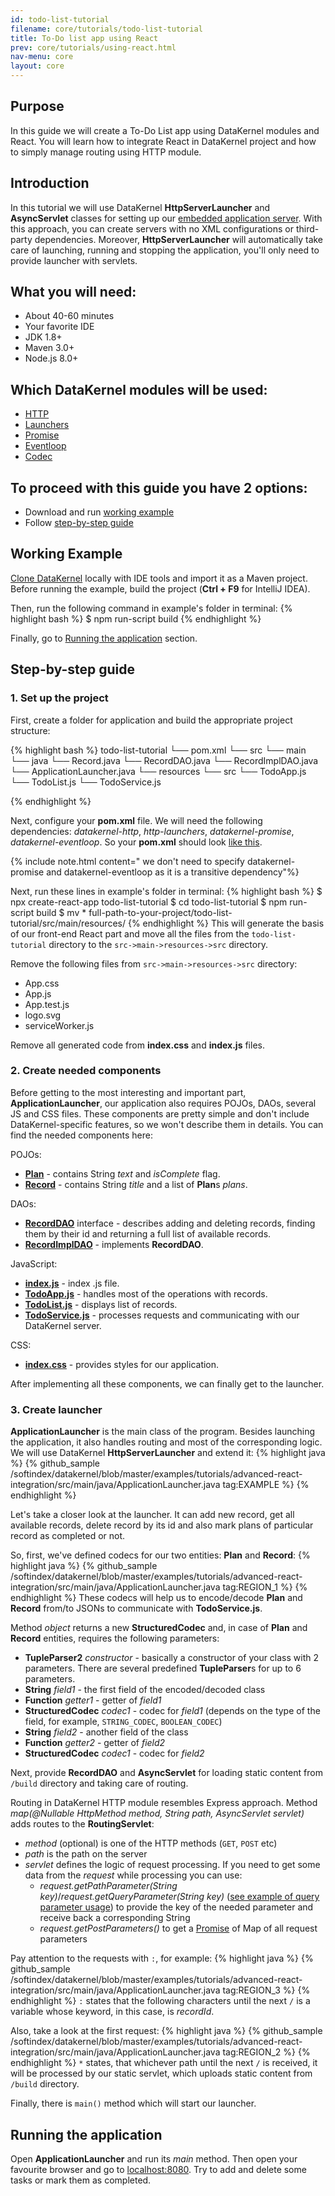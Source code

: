 ```yaml
---
id: todo-list-tutorial
filename: core/tutorials/todo-list-tutorial
title: To-Do list app using React
prev: core/tutorials/using-react.html
nav-menu: core
layout: core
---
```

## Purpose
In this guide we will create a To-Do List app using DataKernel modules and React. You will learn how to integrate React 
in DataKernel project and how to simply manage routing using HTTP module.

## Introduction
In this tutorial we will use DataKernel **HttpServerLauncher** and **AsyncServlet** classes for setting up our 
[embedded application server](#3-create-launcher). With this approach, you can create servers with no XML configurations 
or third-party dependencies. Moreover, **HttpServerLauncher** will automatically take care of launching, running and 
stopping the application, you'll only need to provide launcher with servlets.

## What you will need:

* About 40-60 minutes
* Your favorite IDE
* JDK 1.8+
* Maven 3.0+
* Node.js 8.0+

## Which DataKernel modules will be used:

* [HTTP](/docs/core/http.html)
* [Launchers](/docs/core/launcher.html)
* [Promise](/docs/core/promise.html)
* [Eventloop](/docs/core/eventloop.html)
* [Codec](/docs/core/codec.html)


## To proceed with this guide you have 2 options:

* Download and run [working example](#working-example)
* Follow [step-by-step guide](#step-by-step-guide)

## Working Example
[Clone DataKernel](https://github.com/softindex/datakernel.git) locally with IDE tools and import it 
as a Maven project. Before running the example, build the project (**Ctrl + F9** for IntelliJ IDEA).

Then, run the following command in example's folder in terminal:
{% highlight bash %}
$ npm run-script build
{% endhighlight %}

Finally, go to [Running the application](#running-the-application) section.

## Step-by-step guide
### 1. Set up the project
First, create a folder for application and build the appropriate project structure:

{% highlight bash %}
todo-list-tutorial
└── pom.xml
└── src
    └── main
        └── java
            └── Record.java
            └── RecordDAO.java
            └── RecordImplDAO.java
            └── ApplicationLauncher.java
        └── resources
            └── src
                └── TodoApp.js
                └── TodoList.js
                └── TodoService.js
                
{% endhighlight %}


Next, configure your **pom.xml** file. We will need the following dependencies: *datakernel-http*, *http-launchers*, 
*datakernel-promise*, *datakernel-eventloop*. So your **pom.xml** should look [like this](https://github.com/softindex/datakernel/blob/master/examples/tutorials/advanced-react-integration/pom.xml).

{% include note.html content=" we don't need to specify datakernel-promise and datakernel-eventloop as it is a transitive dependency"%}


Next, run these lines in example's folder in terminal:
{% highlight bash %}
$ npx create-react-app todo-list-tutorial
$ cd todo-list-tutorial
$ npm run-script build
$ mv * full-path-to-your-project/todo-list-tutorial/src/main/resources/
{% endhighlight %}
This will generate the basis of our front-end React part and move all the files from the `todo-list-tutorial` 
directory to the `src->main->resources->src` directory.


Remove the following files from `src->main->resources->src` directory:
 * App.css
 * App.js
 * App.test.js
 * logo.svg
 * serviceWorker.js


Remove all generated code from **index.css** and **index.js** files.

### 2. Create needed components
Before getting to the most interesting and important part, **ApplicationLauncher**, our application also requires POJOs, DAOs, 
several JS and CSS files. These components are pretty simple and don't include 
DataKernel-specific features, so we won't describe them in details. You can find the needed components here:

POJOs:
* [**Plan**](https://github.com/softindex/datakernel/blob/master/examples/tutorials/advanced-react-integration/src/main/java/Plan.java) - contains String *text* and *isComplete* flag.
* [**Record**](https://github.com/softindex/datakernel/blob/master/examples/tutorials/advanced-react-integration/src/main/java/Record.java) - contains String *title* and a list of **Plan**s *plans*.

DAOs:
* [**RecordDAO**](https://github.com/softindex/datakernel/blob/master/examples/tutorials/advanced-react-integration/src/main/java/RecordDAO.java) interface - describes adding and deleting records, finding them by their id and returning a full list of available records. 
* [**RecordImplDAO**](https://github.com/softindex/datakernel/blob/master/examples/tutorials/advanced-react-integration/src/main/java/RecordImplDAO.java) - implements **RecordDAO**.

JavaScript:
* [**index.js**](https://github.com/softindex/datakernel/blob/master/examples/tutorials/advanced-react-integration/front/src/index.js) - index .js file.
* [**TodoApp.js**](https://github.com/softindex/datakernel/blob/master/examples/tutorials/advanced-react-integration/front/src/TodoApp.js) - handles most of the operations with records.
* [**TodoList.js**](https://github.com/softindex/datakernel/blob/master/examples/tutorials/advanced-react-integration/front/src/TodoList.js) - displays list of records.
* [**TodoService.js**](https://github.com/softindex/datakernel/blob/master/examples/tutorials/advanced-react-integration/front/src/TodoService.js) - processes requests and communicating with our DataKernel server.

CSS:
* [**index.css**](https://github.com/softindex/datakernel/blob/master/examples/tutorials/advanced-react-integration/front/src/index.css) - provides styles for our application.

After implementing all these components, we can finally get to the launcher.

### 3. Create launcher
**ApplicationLauncher** is the main class of the program. Besides launching the application, it also handles routing and 
most of the corresponding logic. We will use DataKernel **HttpServerLauncher** and extend it:
{% highlight java %}
{% github_sample /softindex/datakernel/blob/master/examples/tutorials/advanced-react-integration/src/main/java/ApplicationLauncher.java tag:EXAMPLE %}
{% endhighlight %}

Let's take a closer look at the launcher. It can add new record, get all available records, delete record by its id and 
also mark plans of particular record as completed or not.

So, first, we've defined codecs for our two entities: **Plan** and **Record**:
{% highlight java %}
{% github_sample /softindex/datakernel/blob/master/examples/tutorials/advanced-react-integration/src/main/java/ApplicationLauncher.java tag:REGION_1 %}
{% endhighlight %}
These codecs will help us to encode/decode **Plan** and **Record** from/to JSONs to communicate with **TodoService.js**.

Method *object* returns a new **StructuredCodec** and, in case of **Plan** and **Record** entities, requires the 
following parameters:
 * **TupleParser2** *constructor* - basically a constructor of your class with 2 parameters. There are 
 several predefined **TupleParser**s for up to 6 parameters.
 * **String** *field1* - the first field of the encoded/decoded class
 * **Function** *getter1* - getter of *field1*
 * **StructuredCodec** *codec1* - codec for *field1* (depends on the type of the field, for example, `STRING_CODEC`, `BOOLEAN_CODEC`)
 * **String** *field2* - another field of the class
 * **Function** *getter2* - getter of *field2*
 * **StructuredCodec** *codec1* - codec for *field2*

Next, provide **RecordDAO** 
and **AsyncServlet** for loading static content from `/build` directory and taking care of routing.

Routing in DataKernel HTTP module resembles Express approach. Method *map(@Nullable HttpMethod method, String path, AsyncServlet servlet)* 
adds routes to the **RoutingServlet**: 
 * *method* (optional) is one of the HTTP methods (`GET`, `POST` etc) 
 * *path* is the path on the server 
 * *servlet* defines the logic of request processing. If you need to get some data from the *request* while processing you can use:
    * *request.getPathParameter(String key)*/*request.getQueryParameter(String key)* ([see example of query parameter usage](https://github.com/softindex/datakernel/blob/master/examples/core/http/src/main/java/HttpRequestParametersExample.java)) 
     to provide the key of the needed parameter and receive back a corresponding String
    * *request.getPostParameters()* to get a [Promise](http://datakernel.io/docs/core/promise.html) of Map of all request parameters

Pay attention to the requests with `:`, for example:
{% highlight java %}
{% github_sample /softindex/datakernel/blob/master/examples/tutorials/advanced-react-integration/src/main/java/ApplicationLauncher.java tag:REGION_3 %}
{% endhighlight %}
`:` states that the following characters until the next `/` is a variable whose keyword, in this case, is *recordId*. 

Also, take a look at the first request:
{% highlight java %}
{% github_sample /softindex/datakernel/blob/master/examples/tutorials/advanced-react-integration/src/main/java/ApplicationLauncher.java tag:REGION_2 %}
{% endhighlight %}
`*` states, that whichever path until the next `/` is received, it will be processed by our static servlet, which uploads 
static content from `/build` directory.

Finally, there is `main()` method which will start our launcher.

## Running the application
Open **ApplicationLauncher** and run its *main* method. Then open your favourite browser and go to 
[localhost:8080](http://localhost:8080).
Try to add and delete some tasks or mark them as completed.